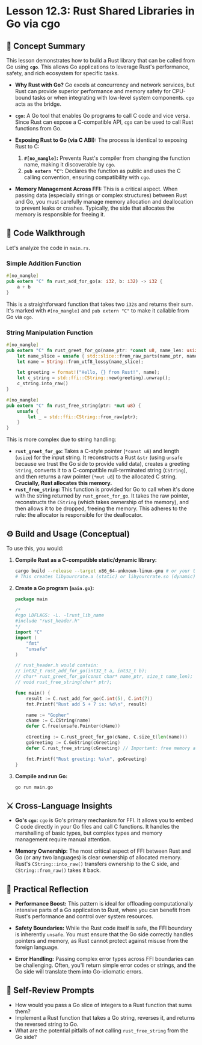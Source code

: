# Lesson 12.3: Rust Shared Libraries in Go via cgo

## 🧠 Concept Summary

This lesson demonstrates how to build a Rust library that can be called from Go using **`cgo`**. This allows Go applications to leverage Rust's performance, safety, and rich ecosystem for specific tasks.

- **Why Rust with Go?** Go excels at concurrency and network services, but Rust can provide superior performance and memory safety for CPU-bound tasks or when integrating with low-level system components. `cgo` acts as the bridge.

- **`cgo`:** A Go tool that enables Go programs to call C code and vice versa. Since Rust can expose a C-compatible API, `cgo` can be used to call Rust functions from Go.

- **Exposing Rust to Go (via C ABI):** The process is identical to exposing Rust to C:
    1.  **`#[no_mangle]`:** Prevents Rust's compiler from changing the function name, making it discoverable by `cgo`.
    2.  **`pub extern "C"`:** Declares the function as public and uses the C calling convention, ensuring compatibility with `cgo`.

- **Memory Management Across FFI:** This is a critical aspect. When passing data (especially strings or complex structures) between Rust and Go, you must carefully manage memory allocation and deallocation to prevent leaks or crashes. Typically, the side that allocates the memory is responsible for freeing it.

## 🧩 Code Walkthrough

Let's analyze the code in `main.rs`.

### Simple Addition Function

```rust
#[no_mangle]
pub extern "C" fn rust_add_for_go(a: i32, b: i32) -> i32 {
    a + b
}
```

This is a straightforward function that takes two `i32`s and returns their sum. It's marked with `#[no_mangle]` and `pub extern "C"` to make it callable from Go via `cgo`.

### String Manipulation Function

```rust
#[no_mangle]
pub extern "C" fn rust_greet_for_go(name_ptr: *const u8, name_len: usize) -> *mut u8 {
    let name_slice = unsafe { std::slice::from_raw_parts(name_ptr, name_len) };
    let name = String::from_utf8_lossy(name_slice);

    let greeting = format!("Hello, {} from Rust!", name);
    let c_string = std::ffi::CString::new(greeting).unwrap();
    c_string.into_raw()
}

#[no_mangle]
pub extern "C" fn rust_free_string(ptr: *mut u8) {
    unsafe {
        let _ = std::ffi::CString::from_raw(ptr);
    }
}
```

This is more complex due to string handling:

-   **`rust_greet_for_go`:** Takes a C-style pointer (`*const u8`) and length (`usize`) for the input string. It reconstructs a Rust `&str` (using `unsafe` because we trust the Go side to provide valid data), creates a greeting `String`, converts it to a C-compatible null-terminated string (`CString`), and then returns a raw pointer (`*mut u8`) to the allocated C string. **Crucially, Rust allocates this memory.**
-   **`rust_free_string`:** This function is provided for Go to call when it's done with the string returned by `rust_greet_for_go`. It takes the raw pointer, reconstructs the `CString` (which takes ownership of the memory), and then allows it to be dropped, freeing the memory. This adheres to the rule: the allocator is responsible for the deallocator.

## ⚙️ Build and Usage (Conceptual)

To use this, you would:

1.  **Compile Rust as a C-compatible static/dynamic library:**
    ```bash
    cargo build --release --target x86_64-unknown-linux-gnu # or your target
    # This creates libyourcrate.a (static) or libyourcrate.so (dynamic)
    ```
2.  **Create a Go program (`main.go`):**
    ```go
    package main

    /*
    #cgo LDFLAGS: -L. -lrust_lib_name
    #include "rust_header.h"
    */
    import "C"
    import (
        "fmt"
        "unsafe"
    )

    // rust_header.h would contain:
    // int32_t rust_add_for_go(int32_t a, int32_t b);
    // char* rust_greet_for_go(const char* name_ptr, size_t name_len);
    // void rust_free_string(char* ptr);

    func main() {
        result := C.rust_add_for_go(C.int(5), C.int(7))
        fmt.Printf("Rust add 5 + 7 is: %d\n", result)

        name := "Gopher"
        cName := C.CString(name)
        defer C.free(unsafe.Pointer(cName))

        cGreeting := C.rust_greet_for_go(cName, C.size_t(len(name)))
        goGreeting := C.GoString(cGreeting)
        defer C.rust_free_string(cGreeting) // Important: free memory allocated by Rust

        fmt.Printf("Rust greeting: %s\n", goGreeting)
    }
    ```
3.  **Compile and run Go:**
    ```bash
    go run main.go
    ```

## ⚔️ Cross-Language Insights

- **Go's `cgo`:** `cgo` is Go's primary mechanism for FFI. It allows you to embed C code directly in your Go files and call C functions. It handles the marshalling of basic types, but complex types and memory management require manual attention.

- **Memory Ownership:** The most critical aspect of FFI between Rust and Go (or any two languages) is clear ownership of allocated memory. Rust's `CString::into_raw()` transfers ownership to the C side, and `CString::from_raw()` takes it back.

## 🚀 Practical Reflection

- **Performance Boost:** This pattern is ideal for offloading computationally intensive parts of a Go application to Rust, where you can benefit from Rust's performance and control over system resources.

- **Safety Boundaries:** While the Rust code itself is safe, the FFI boundary is inherently `unsafe`. You must ensure that the Go side correctly handles pointers and memory, as Rust cannot protect against misuse from the foreign language.

- **Error Handling:** Passing complex error types across FFI boundaries can be challenging. Often, you'll return simple error codes or strings, and the Go side will translate them into Go-idiomatic errors.

## 🧩 Self-Review Prompts

- How would you pass a Go slice of integers to a Rust function that sums them?
- Implement a Rust function that takes a Go string, reverses it, and returns the reversed string to Go.
- What are the potential pitfalls of not calling `rust_free_string` from the Go side?
